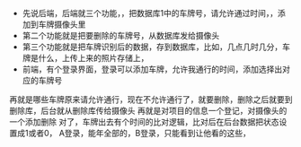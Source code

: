 - 先说后端，后端就三个功能，，把数据库1中的车牌号，请允许通过时间，，添加到车牌摄像头里
- 第二个功能就是把要删除的车牌号，从数据库发给摄像头
- 第三个功能就是把车牌识别后的数据，存到数据库，比如，几点几时几分，车牌是什么，上传上来的照片存储上，
- 前端，有个登录界面，登录可以添加车牌，允许我通行的时间，添加选择出对应的车牌号


再就是哪些车牌原来请允许通行，现在不允许通行了，就要删除，删除之后就要到删除库，后台就从删除库传给摄像头
再就是对项目的信息一个登记，对摄像头的一个添加删除
对了，车牌出去有个时间的比对逻辑，比对后在后台数据把状态设置成1或者0，
A登录，能年全部的，B登录，只能看到让他看的这些，

